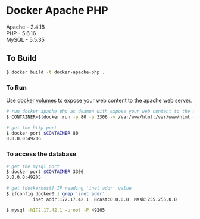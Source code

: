 # Docker Apache PHP

Apache - 2.4.18</br>
PHP - 5.6.16<br/>
MySQL - 5.5.35

## To Build

``` bash
$ docker build -t docker-apache-php .
```

### To Run

Use [docker volumes](http://docs.docker.io/use/working_with_volumes/) to expose
your web content to the apache web server.

``` bash
# run docker apache php as deamon with expose your web content to the apache web server
$ CONTAINER=$(docker run -p 80 -p 3306 -v /var/www/html:/var/www/html -d docker-apache-php)

# get the http port
$ docker port $CONTAINER 80
0.0.0.0:49206
```

### To access the database
``` bash
# get the mysql port
$ docker port $CONTAINER 3306
0.0.0.0:49205

# get [dockerhost] IP reading 'inet addr' value
$ ifconfig docker0 | grep 'inet addr'
          inet addr:172.17.42.1  Bcast:0.0.0.0  Mask:255.255.0.0

$ mysql -h172.17.42.1 -uroot -P 49205
```
